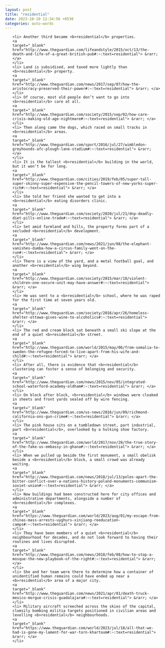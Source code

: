 ```yaml
---
layout: post
title: "residential"
date: 2023-10-10 12:34:56 +0530
categories: auto-words
---
```

<ol>

    <li> Another third became <b>residential</b> properties.
    <a 
    target="_blank" 
    href="http://www.theguardian.com/lifeandstyle/2015/oct/13/the-death-and-life-of-a-great-british-pub#:~:text=residential"> &rarr; </a>
    </li>
    <li> Land is subsidised, and taxed more lightly than <b>residential</b> property.
    <a 
    target="_blank" 
    href="http://www.theguardian.com/news/2017/sep/07/how-the-aristocracy-preserved-their-power#:~:text=residential"> &rarr; </a>
    </li>
    <li> Of course, most old people don’t want to go into <b>residential</b> care at all.
    <a 
    target="_blank" 
    href="http://www.theguardian.com/society/2015/sep/02/how-care-crisis-making-old-age-nightmare#:~:text=residential"> &rarr; </a>
    </li>
    <li> Then along came the dogs, which raced on small tracks in <b>residential</b> areas.
    <a 
    target="_blank" 
    href="http://www.theguardian.com/sport/2016/jul/27/wimbledon-greyhounds-afc-plough-lane-stadium#:~:text=residential"> &rarr; </a>
    </li>
    <li> It is the tallest <b>residential</b> building in the world, but it won’t be for long.
    <a 
    target="_blank" 
    href="http://www.theguardian.com/cities/2019/feb/05/super-tall-super-skinny-super-expensive-the-pencil-towers-of-new-yorks-super-rich#:~:text=residential"> &rarr; </a>
    </li>
    <li> She told her friend she wanted to get into a <b>residential</b> eating disorders clinic.
    <a 
    target="_blank" 
    href="http://www.theguardian.com/society/2020/jul/21/dnp-deadly-diet-pills-online-trade#:~:text=residential"> &rarr; </a>
    </li>
    <li> Set amid farmland and hills, the property forms part of a secluded <b>residential</b> development.
    <a 
    target="_blank" 
    href="http://www.theguardian.com/news/2021/jun/08/the-elephant-vanishes-dumba-how-a-circus-family-went-on-the-run#:~:text=residential"> &rarr; </a>
    </li>
    <li> There is a view of the yard, and a metal football goal, and another <b>residential</b> wing beyond.
    <a 
    target="_blank" 
    href="http://www.theguardian.com/society/2015/mar/18/violent-children-one-secure-unit-may-have-answer#:~:text=residential"> &rarr; </a>
    </li>
    <li> He was sent to a <b>residential</b> school, where he was raped for the first time at seven years old.
    <a 
    target="_blank" 
    href="http://www.theguardian.com/society/2016/apr/26/homeless-shelter-ottawa-gives-wine-to-alcoholics#:~:text=residential"> &rarr; </a>
    </li>
    <li> The red and cream block sat beneath a small ski slope at the end of a quiet <b>residential</b> street.
    <a 
    target="_blank" 
    href="http://www.theguardian.com/world/2015/may/06/from-somalia-to-sweden-the-refugee-forced-to-live-apart-from-his-wife-and-child#:~:text=residential"> &rarr; </a>
    </li>
    <li> After all, there is evidence that <b>residential</b> clustering can foster a sense of belonging and security.
    <a 
    target="_blank" 
    href="http://www.theguardian.com/news/2015/nov/05/integrated-school-waterford-academy-oldham#:~:text=residential"> &rarr; </a>
    </li>
    <li> On block after block, <b>residential</b> windows were cloaked in sheets and front yards sealed off by wire fencing.
    <a 
    target="_blank" 
    href="http://www.theguardian.com/us-news/2016/jun/09/richmond-california-ons-gun-crime#:~:text=residential"> &rarr; </a>
    </li>
    <li> The pink house sits on a tumbledown street, part industrial, part <b>residential</b>, overlooked by a hulking shoe factory.
    <a 
    target="_blank" 
    href="http://www.theguardian.com/world/2017/nov/28/the-true-story-of-the-fake-us-embassy-in-ghana#:~:text=residential"> &rarr; </a>
    </li>
    <li> When we pulled up beside the first monument, a small obelisk beside a <b>residential</b> block, a small crowd was already waiting.
    <a 
    target="_blank" 
    href="http://www.theguardian.com/news/2018/jul/13/poles-apart-the-bitter-conflict-over-a-nations-history-poland-monuments-communism-soviet-union#:~:text=residential"> &rarr; </a>
    </li>
    <li> Now buildings had been constructed here for city offices and administrative departments, alongside a number of <b>residential</b> complexes.
    <a 
    target="_blank" 
    href="https://www.theguardian.com/world/2023/aug/01/my-escape-from-chinas-mass-arrests-uyghurs-xinjiang-reeducation-camps#:~:text=residential"> &rarr; </a>
    </li>
    <li> They have been members of a quiet <b>residential</b> neighbourhood for decades, and do not look forward to having their routines and lives disrupted.
    <a 
    target="_blank" 
    href="http://www.theguardian.com/news/2018/feb/08/how-to-stop-a-mosque-the-new-playbook-of-the-right#:~:text=residential"> &rarr; </a>
    </li>
    <li> She and her team were there to determine how a container of unidentified human remains could have ended up near a <b>residential</b> area of a major city.
    <a 
    target="_blank" 
    href="http://www.theguardian.com/news/2021/apr/01/death-truck-mexico-morgue-crisis-guadalajara#:~:text=residential"> &rarr; </a>
    </li>
    <li> Military aircraft screeched across the skies of the capital, clumsily bombing militia targets positioned in civilian areas and levelling <b>residential</b> neighbourhoods.
    <a 
    target="_blank" 
    href="https://www.theguardian.com/world/2023/jul/18/all-that-we-had-is-gone-my-lament-for-war-torn-khartoum#:~:text=residential"> &rarr; </a>
    </li>